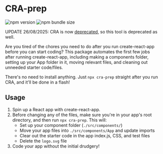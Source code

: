 # CRA-prep

![npm version](https://img.shields.io/npm/v/cra-prep) ![npm bundle size](https://img.shields.io/bundlephobia/min/cra-prep)

UPDATE 26/08/2025: CRA is now [deprecated](https://react.dev/blog/2025/02/14/sunsetting-create-react-app), so this tool is deprecated as well.

Are you tired of the chores you need to do after you run create-react-app before you can start coding? This package automates the first few jobs after running create-react-app, including making a components folder, setting up your App folder in it, moving relevant files, and cleaning out unneeded starter code/files.

There's no need to install anything. Just `npx cra-prep` straight after you run CRA, and it'll be done in a flash!

## Usage

1. Spin up a React app with create-react-app.
2. Before changing any of the files, make sure you're in your app's root directory, and then run `npx cra-prep`. This will:
   - Set up your component folder (`./src/components/`)
   - Move your app files into `./src/components/App` and update imports
   - Clear out the starter code in the app index.js, CSS, and test files
   - Delete the `logo.svg` file
3. Code your app without the initial drudgery!
